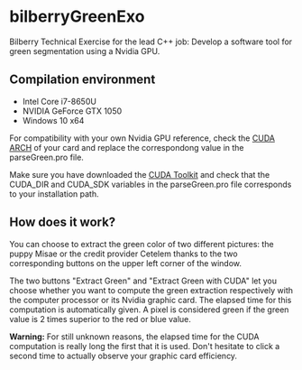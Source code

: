 # bilberryGreenExo
Bilberry Technical Exercise for the lead C++ job: Develop a software tool for green segmentation using a Nvidia GPU. 

## Compilation environment
- Intel Core i7-8650U 
- NVIDIA GeForce GTX 1050
- Windows 10 x64

For compatibility with your own Nvidia GPU reference, check the [CUDA ARCH](https://arnon.dk/matching-sm-architectures-arch-and-gencode-for-various-nvidia-cards) of your card and replace the correspondong value in the parseGreen.pro file. 

Make sure you have downloaded the [CUDA Toolkit](https://developer.nvidia.com/cuda-downloads) and check that the CUDA_DIR and CUDA_SDK variables in the parseGreen.pro file corresponds to your installation path. 

## How does it work?
You can choose to extract the green color of two different pictures: the puppy Misae or the credit provider Cetelem thanks to the two corresponding buttons on the upper left corner of the window.

The two buttons "Extract Green" and "Extract Green with CUDA" let you choose whether you want to compute the green extraction respectively with the computer processor or its Nvidia graphic card. The elapsed time for this computation is automatically given. A pixel is considered green if the green value is 2 times superior to the red or blue value. 

__Warning:__ For still unknown reasons, the elapsed time for the CUDA computation is really long the first that it is used. Don't hesitate to click a second time to actually observe your graphic card efficiency. 
